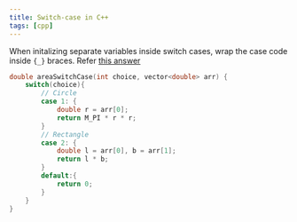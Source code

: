 ```yaml
---
title: Switch-case in C++
tags: [cpp]
---
```


When initalizing separate variables inside switch cases, wrap the case code inside `{_}` braces. Refer [this answer](https://stackoverflow.com/a/11578973)

```cpp
double areaSwitchCase(int choice, vector<double> arr) {
    switch(choice){
        // Circle
        case 1: {
            double r = arr[0];
            return M_PI * r * r;
        }
        // Rectangle
        case 2: {
            double l = arr[0], b = arr[1];
            return l * b;
        }
        default:{
            return 0;
        }
    }
}
```
